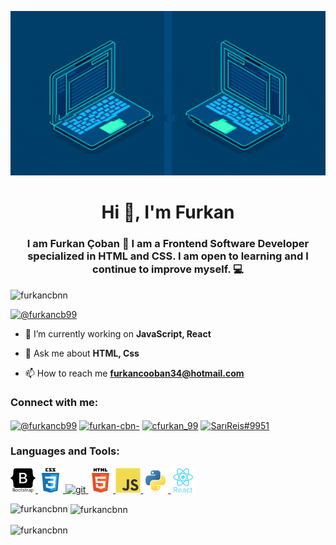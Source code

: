 ![](https://github.com/furkancbnn/furkancbnn/blob/main/flaws.gif)

<h1 align="center">Hi 👋, I'm Furkan</h1>
<h3 align="center">I am Furkan Çoban 👋 I am a Frontend Software Developer specialized in HTML and CSS. I am open to learning and I continue to improve myself. 💻</h3>

<p align="left"> <img src="https://komarev.com/ghpvc/?username=furkancbnn&label=Profile%20views&color=0e75b6&style=flat" alt="furkancbnn" /> </p>

<p align="left"> <a href="https://twitter.com/@furkancb99" target="blank"><img src="https://img.shields.io/twitter/follow/@furkancb99?logo=twitter&style=for-the-badge" alt="@furkancb99" /></a> </p>

- 🔭 I’m currently working on **JavaScript, React**

- 💬 Ask me about **HTML, Css**

- 📫 How to reach me **furkancooban34@hotmail.com**

<h3 align="left">Connect with me:</h3>
<p align="left">
<a href="https://twitter.com/@furkancb99" target="blank"><img align="center" src="https://raw.githubusercontent.com/rahuldkjain/github-profile-readme-generator/master/src/images/icons/Social/twitter.svg" alt="@furkancb99" height="30" width="40" /></a>
<a href="https://linkedin.com/in/furkan-cbn-" target="blank"><img align="center" src="https://raw.githubusercontent.com/rahuldkjain/github-profile-readme-generator/master/src/images/icons/Social/linked-in-alt.svg" alt="furkan-cbn-" height="30" width="40" /></a>
<a href="https://instagram.com/cfurkan_99" target="blank"><img align="center" src="https://raw.githubusercontent.com/rahuldkjain/github-profile-readme-generator/master/src/images/icons/Social/instagram.svg" alt="cfurkan_99" height="30" width="40" /></a>
<a href="https://discord.gg/SarıReis#9951" target="blank"><img align="center" src="https://raw.githubusercontent.com/rahuldkjain/github-profile-readme-generator/master/src/images/icons/Social/discord.svg" alt="SarıReis#9951" height="30" width="40" /></a>
</p>

<h3 align="left">Languages and Tools:</h3>
<p align="left"> <a href="https://getbootstrap.com" target="_blank" rel="noreferrer"> <img src="https://raw.githubusercontent.com/devicons/devicon/master/icons/bootstrap/bootstrap-plain-wordmark.svg" alt="bootstrap" width="40" height="40"/> </a> <a href="https://www.w3schools.com/css/" target="_blank" rel="noreferrer"> <img src="https://raw.githubusercontent.com/devicons/devicon/master/icons/css3/css3-original-wordmark.svg" alt="css3" width="40" height="40"/> </a> <a href="https://git-scm.com/" target="_blank" rel="noreferrer"> <img src="https://www.vectorlogo.zone/logos/git-scm/git-scm-icon.svg" alt="git" width="40" height="40"/> </a> <a href="https://www.w3.org/html/" target="_blank" rel="noreferrer"> <img src="https://raw.githubusercontent.com/devicons/devicon/master/icons/html5/html5-original-wordmark.svg" alt="html5" width="40" height="40"/> </a> <a href="https://developer.mozilla.org/en-US/docs/Web/JavaScript" target="_blank" rel="noreferrer"> <img src="https://raw.githubusercontent.com/devicons/devicon/master/icons/javascript/javascript-original.svg" alt="javascript" width="40" height="40"/> </a> <a href="https://www.python.org" target="_blank" rel="noreferrer"> <img src="https://raw.githubusercontent.com/devicons/devicon/master/icons/python/python-original.svg" alt="python" width="40" height="40"/> </a> <a href="https://reactjs.org/" target="_blank" rel="noreferrer"> <img src="https://raw.githubusercontent.com/devicons/devicon/master/icons/react/react-original-wordmark.svg" alt="react" width="40" height="40"/> </a> </p>

<p><img align="left" src="https://github-readme-stats.vercel.app/api/top-langs?username=furkancbnn&show_icons=true&locale=en&layout=compact" alt="furkancbnn" /></p>

<p>&nbsp;<img align="center" src="https://github-readme-stats.vercel.app/api?username=furkancbnn&show_icons=true&locale=en" alt="furkancbnn" /></p>

<p><img align="center" src="https://github-readme-streak-stats.herokuapp.com/?user=furkancbnn&" alt="furkancbnn" /></p>
